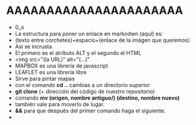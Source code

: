 # AAAAAAAAAAAAAAAAAAAAAA

- 0_o
- La estructura para poner un enlace en markodwn (aquí) es:
- (texto entre corchetes)+espacio+(enlace de la imágen que queremos)
- Así se incrusta
- El primero es el atributo ALT y el segundo el HTML
- <img src="(la URL)" alt="(...)"
- MAPBOX es una librería de javascript
- LEAFLET es una librería libre
- Sirve para pintar mapas
- con el comando **cd ..** cambias a un directorio superior
- **git clone** (+ dirección del código de nuestro repositorio)
- comando **mv (origen, nombre antiguo/) (destino, nombre nuevo)**
- también vale para moverlo de lugar.
- **&&** para que después del primer comando haga el siguiente.
- 
